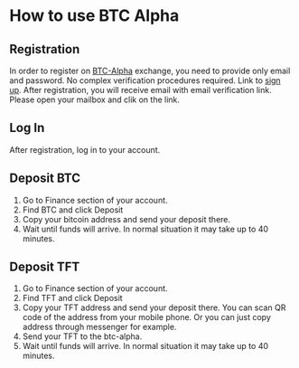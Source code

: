 # How to use BTC Alpha

## Registration
In order to register on [BTC-Alpha](http://btc-alpha.com) exchange, you need to provide only email and password.
No complex verification procedures required. 
Link to [sign up](https://btc-alpha.com/accounts/register/).
After registration, you will receive email with email verification link. Please open your mailbox and clik on the link.

## Log In
After registration, log in to your account.

## Deposit BTC
1. Go to Finance section of your account.
2. Find BTC and click Deposit
3. Copy your bitcoin address and send your deposit there.
4. Wait until funds will arrive. In normal situation it may take up to 40 minutes. 

## Deposit TFT
1. Go to Finance section of your account.
2. Find TFT and click Deposit
3. Copy your TFT address and send your deposit there. You can scan QR code of the address from your mobile phone. Or you can just copy address through messenger for example. 
4. Send your TFT to the btc-alpha. 
5. Wait until funds will arrive. In normal situation it may take up to 40 minutes. 
